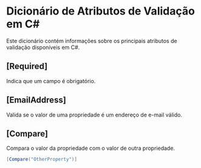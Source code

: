# Dicionário de Atributos de Validação em C#

Este dicionário contém informações sobre os principais atributos de validação disponíveis em C#.

## [Required] 

Indica que um campo é obrigatório.

## [EmailAddress]

Valida se o valor de uma propriedade é um endereço de e-mail válido.

## [Compare]

Compara o valor da propriedade com o valor de outra propriedade.

```csharp
[Compare("OtherProperty")]
